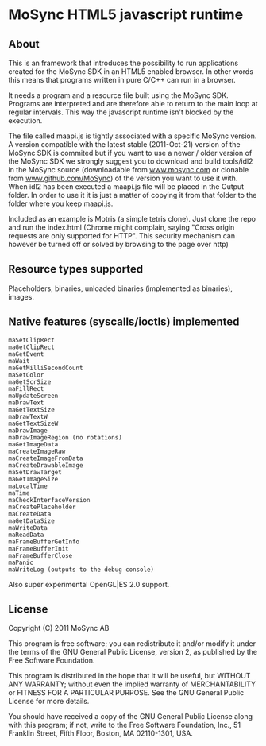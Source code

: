 MoSync HTML5 javascript runtime
=========

About
---------------
This is an framework that introduces the possibility to run applications created for the MoSync SDK in an HTML5 enabled browser. In other words this means that programs written in pure C/C++ can run in a browser.

It needs a program and a resource file built using the MoSync SDK. Programs are interpreted and are therefore able to return to the main loop at regular intervals. This way the javascript runtime isn't blocked by the execution.

The file called maapi.js is tightly associated with a specific MoSync version. A version compatible with the latest stable (2011-Oct-21) version of the MoSync SDK is commited but if you want to use a newer / older version of the MoSync SDK we strongly suggest you to download and build tools/idl2 in the MoSync source (downloadable from www.mosync.com or clonable from www.github.com/MoSync) of the version you want to use it with. When idl2 has been executed a maapi.js file will be placed in the Output folder. In order to use it it is just a matter of copying it from that folder to the folder where you keep maapi.js.

Included as an example is Motris (a simple tetris clone). Just clone the repo and run the index.html (Chrome might complain, saying "Cross origin requests are only supported for HTTP". This security mechanism can however be turned off or solved by browsing to the page over http)

Resource types supported
---------------

Placeholders, binaries, unloaded binaries (implemented as binaries), images.

Native features (syscalls/ioctls) implemented
---------------

	maSetClipRect
	maGetClipRect
	maGetEvent
	maWait
	maGetMilliSecondCount
	maSetColor
	maGetScrSize
	maFillRect
	maUpdateScreen
	maDrawText
	maGetTextSize
	maDrawTextW
	maGetTextSizeW
	maDrawImage
	maDrawImageRegion (no rotations)
	maGetImageData
	maCreateImageRaw
	maCreateImageFromData
	maCreateDrawableImage
	maSetDrawTarget
	maGetImageSize
	maLocalTime
	maTime
	maCheckInterfaceVersion
	maCreatePlaceholder
	maCreateData
	maGetDataSize
	maWriteData
	maReadData
	maFrameBufferGetInfo
	maFrameBufferInit
	maFrameBufferClose
	maPanic
	maWriteLog (outputs to the debug console)

Also super experimental OpenGL|ES 2.0 support.

License
---------------

Copyright (C) 2011 MoSync AB

This program is free software; you can redistribute it and/or
modify it under the terms of the GNU General Public License,
version 2, as published by the Free Software Foundation.

This program is distributed in the hope that it will be useful,
but WITHOUT ANY WARRANTY; without even the implied warranty of
MERCHANTABILITY or FITNESS FOR A PARTICULAR PURPOSE. See the
GNU General Public License for more details.

You should have received a copy of the GNU General Public License
along with this program; if not, write to the Free Software
Foundation, Inc., 51 Franklin Street, Fifth Floor, Boston,
MA 02110-1301, USA.
